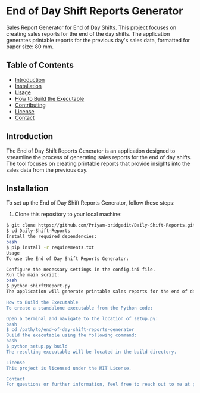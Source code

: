 # End of Day Shift Reports Generator

Sales Report Generator for End of Day Shifts. This project focuses on creating sales reports for the end of the day shifts. The application generates printable reports for the previous day's sales data, formatted for paper size: 80 mm.

## Table of Contents

- [Introduction](#introduction)
- [Installation](#installation)
- [Usage](#usage)
- [How to Build the Executable](#how-to-build-the-executable)
- [Contributing](#contributing)
- [License](#license)
- [Contact](#contact)

## Introduction

The End of Day Shift Reports Generator is an application designed to streamline the process of generating sales reports for the end of day shifts. The tool focuses on creating printable reports that provide insights into the sales data from the previous day.

## Installation

To set up the End of Day Shift Reports Generator, follow these steps:

1. Clone this repository to your local machine:

```bash
$ git clone https://github.com/Priyam-bridgedit/Daily-Shift-Reports.git
$ cd Daily-Shift-Reports
Install the required dependencies:
bash
$ pip install -r requirements.txt
Usage
To use the End of Day Shift Reports Generator:

Configure the necessary settings in the config.ini file.
Run the main script:
bash
$ python shirftReport.py
The application will generate printable sales reports for the end of day shifts, based on the previous day's sales data.

How to Build the Executable
To create a standalone executable from the Python code:

Open a terminal and navigate to the location of setup.py:
bash
$ cd /path/to/end-of-day-shift-reports-generator
Build the executable using the following command:
bash
$ python setup.py build
The resulting executable will be located in the build directory.

License
This project is licensed under the MIT License.

Contact
For questions or further information, feel free to reach out to me at priyampatel704@gmail.com.